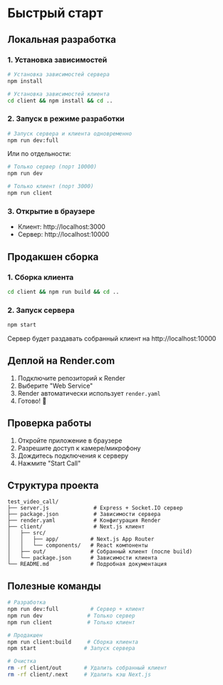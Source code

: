 # Быстрый старт

## Локальная разработка

### 1. Установка зависимостей
```bash
# Установка зависимостей сервера
npm install

# Установка зависимостей клиента
cd client && npm install && cd ..
```

### 2. Запуск в режиме разработки
```bash
# Запуск сервера и клиента одновременно
npm run dev:full
```

Или по отдельности:
```bash
# Только сервер (порт 10000)
npm run dev

# Только клиент (порт 3000)
npm run client
```

### 3. Открытие в браузере
- Клиент: http://localhost:3000
- Сервер: http://localhost:10000

## Продакшен сборка

### 1. Сборка клиента
```bash
cd client && npm run build && cd ..
```

### 2. Запуск сервера
```bash
npm start
```

Сервер будет раздавать собранный клиент на http://localhost:10000

## Деплой на Render.com

1. Подключите репозиторий к Render
2. Выберите "Web Service"
3. Render автоматически использует `render.yaml`
4. Готово! 🚀

## Проверка работы

1. Откройте приложение в браузере
2. Разрешите доступ к камере/микрофону
3. Дождитесь подключения к серверу
4. Нажмите "Start Call"

## Структура проекта

```
test_video_call/
├── server.js              # Express + Socket.IO сервер
├── package.json           # Зависимости сервера
├── render.yaml            # Конфигурация Render
├── client/                # Next.js клиент
│   ├── src/
│   │   ├── app/          # Next.js App Router
│   │   └── components/   # React компоненты
│   ├── out/              # Собранный клиент (после build)
│   └── package.json      # Зависимости клиента
└── README.md             # Подробная документация
```

## Полезные команды

```bash
# Разработка
npm run dev:full          # Сервер + клиент
npm run dev              # Только сервер
npm run client           # Только клиент

# Продакшен
npm run client:build     # Сборка клиента
npm start               # Запуск сервера

# Очистка
rm -rf client/out       # Удалить собранный клиент
rm -rf client/.next     # Удалить кэш Next.js
``` 